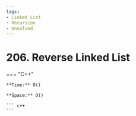 ```yaml
---
tags:
- Linked List
- Recursion
- Unsolved
---
```



# 206. Reverse Linked List

=== "C++"

    **Time:** O()

    **Space:** O()

    ``` c++
    ```